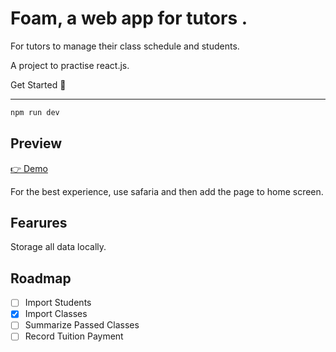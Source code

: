 # Foam, a web app for tutors .

For tutors to manage their class schedule and students.

A project to practise react.js.

Get Started 🚀

---

```bash
npm run dev
```

## Preview

[👉 Demo](https://foam-eta.vercel.app/)

For the best experience, use safaria and then add the page to home screen.

## Fearures

Storage all data locally.

## Roadmap

- [ ] Import Students
- [x] Import Classes
- [ ] Summarize Passed Classes
- [ ] Record Tuition Payment
